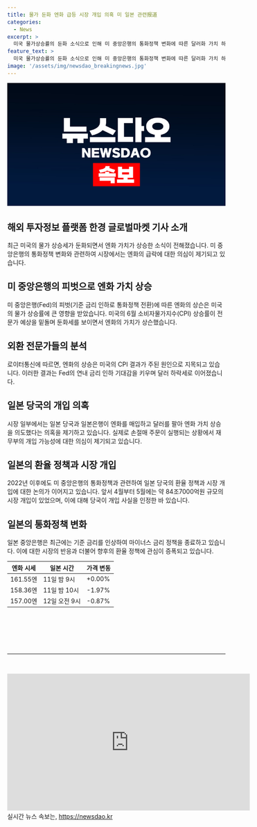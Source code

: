```yaml
---
title: 물가 둔화 엔화 급등 시장 개입 의혹 미 일본 관련报道
categories:
  - News
excerpt: >
  미국 물가상승률의 둔화 소식으로 인해 미 중앙은행의 통화정책 변화에 따른 달러화 가치 하락 예상으로 일본 엔화 가치가 상승했다. 이로 인해 달러당 엔화 환율이 급락하며 엔화 강세가 나타났다. 외환 전문가들은 미국 데이터가 주요 원인이라고 지목하며, 이로 인해 엔화의 상슬이 놀라운 결과를 가져왔다고 전문가들은 설명했다. 또한, 일부에서는 일본 당국의 개입 의혹을 제기하고 있으며, 일본의 환율 정책에 대한 관심이 높아졌다.
feature_text: >
  미국 물가상승률의 둔화 소식으로 인해 미 중앙은행의 통화정책 변화에 따른 달러화 가치 하락 예상으로 일본 엔화 가치가 상승했다. 이로 인해 달러당 엔화 환율이 급락하며 엔화 강세가 나타났다. 외환 전문가들은 미국 데이터가 주요 원인이라고 지목하며, 이로 인해 엔화의 상슬이 놀라운 결과를 가져왔다고 전문가들은 설명했다. 또한, 일부에서는 일본 당국의 개입 의혹을 제기하고 있으며, 일본의 환율 정책에 대한 관심이 높아졌다.
image: '/assets/img/newsdao_breakingnews.jpg'
---
```


<p><img src="/assets/img/newsdao_breakingnews.jpg" alt="implanttips 속보" /></p>

<h2 data-ke-size="size26"><b>해외 투자정보 플랫폼 한경 글로벌마켓 기사 소개</b></h2>

<p data-ke-size="size16">최근 미국의 물가 상승세가 둔화되면서 엔화 가치가 상승한 소식이 전해졌습니다. 미 중앙은행의 통화정책 변화와 관련하여 시장에서는 엔화의 급락에 대한 의심이 제기되고 있습니다.</p>

<h2 data-ke-size="size26">미 중앙은행의 피벗으로 엔화 가치 상승</h2>

<p data-ke-size="size16">미 중앙은행(Fed)의 피벗(기준 금리 인하로 통화정책 전환)에 따른 엔화의 상슨은 미국의 물가 상승률에 큰 영향을 받았습니다. 미국의 6월 소비자물가지수(CPI) 상승률이 전문가 예상을 밑돌며 둔화세를 보이면서 엔화의 가치가 상슨했습니다.</p>

<h2 data-ke-size="size26">외환 전문가들의 분석 </h2>

<p data-ke-size="size16">로이터통신에 따르면, 엔화의 상승은 미국의 CPI 결과가 주된 원인으로 지목되고 있습니다. 이러한 결과는 Fed의 연내 금리 인하 기대감을 키우며 달러 하락세로 이어졌습니다.</p>

<h2 data-ke-size="size26">일본 당국의 개입 의혹</h2>

<p data-ke-size="size16">시장 일부에서는 일본 당국과 일본은행이 엔화를 매입하고 달러를 팔아 엔화 가치 상승을 의도했다는 의혹을 제기하고 있습니다. 실제로 손절매 주문이 실행되는 상황에서 재무부의 개입 가능성에 대한 의심이 제기되고 있습니다.</p>

<h2 data-ke-size="size26">일본의 환율 정책과 시장 개입</h2>

<p data-ke-size="size16">2022년 이후에도 미 중앙은행의 통화정책과 관련하여 일본 당국의 환율 정책과 시장 개입에 대한 논의가 이어지고 있습니다. 앞서 4월부터 5월에는 약 84조7000억원 규모의 시장 개입이 있었으며, 이에 대해 당국이 개입 사실을 인정한 바 있습니다.</p>

<h2 data-ke-size="size26">일본의 통화정책 변화</h2>

<p data-ke-size="size16">일본 중앙은행은 최근에는 기준 금리를 인상하여 마이너스 금리 정책을 종료하고 있습니다. 이에 대한 시장의 반응과 더불어 향후의 환율 정책에 관심이 증폭되고 있습니다.</p>

<table>
    <thead>
        <tr>
            <th>엔화 시세</th>
            <th>일본 시간</th>
            <th>가격 변동</th>
        </tr>
    </thead>
    <tbody>
        <tr>
            <td>161.55엔</td>
            <td>11일 밤 9시</td>
            <td>+0.00%</td>
        </tr>
        <tr>
            <td>158.36엔</td>
            <td>11일 밤 10시</td>
            <td>-1.97%</td>
        </tr>
        <tr>
            <td>157.00엔</td>
            <td>12일 오전 9시</td>
            <td>-0.87%</td>
        </tr>
    </tbody>
</table>

<p data-ke-size="size16">&nbsp;</p>

<p data-ke-size="size16">&nbsp;</p>

<p data-ke-size="size16">&nbsp;</p>

<hr/>

<p data-ke-size="size16">&nbsp;</p>

<iframe width="560" height="315" src="https://www.youtube.com/embed/9C3rZESpZEg" title="YouTube video player" frameborder="0" allow="accelerometer; autoplay; clipboard-write; encrypted-media; gyroscope; picture-in-picture" allowfullscreen></iframe>
실시간 뉴스 속보는, <a href="https://newsdao.kr" rel="dofollow">https://newsdao.kr</a>


